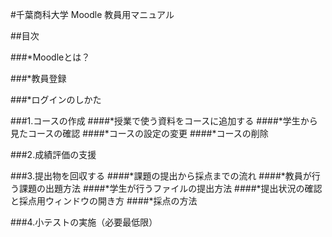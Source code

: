 #千葉商科大学 Moodle 教員用マニュアル##目次###*Moodleとは？###*教員登録###*ログインのしかた###1.コースの作成 ####*授業で使う資料をコースに追加する####*学生から見たコースの確認####*コースの設定の変更####*コースの削除###2.成績評価の支援###3.提出物を回収する####*課題の提出から採点までの流れ####*教員が行う課題の出題方法####*学生が行うファイルの提出方法####*提出状況の確認と採点用ウィンドウの開き方####*採点の方法###4.小テストの実施（必要最低限）